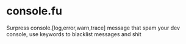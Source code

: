 console.fu
==========

Surpress console.[log,error,warn,trace] message that spam your dev console, use keywords to blacklist messages and shit 
